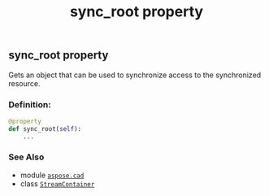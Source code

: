 ﻿---
title: sync_root property
second_title: Aspose.CAD for Python via .NET API References
description: 
type: docs
weight: 220
url: /python-net/aspose.cad/streamcontainer/sync_root/
is_root: false
---

## sync_root property


Gets an object that can be used to synchronize access to the synchronized resource.
### Definition:
```python
@property
def sync_root(self):
    ...
```

### See Also
* module [`aspose.cad`](../../)
* class [`StreamContainer`](/cad/python-net/aspose.cad/streamcontainer)
